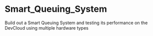 # Smart_Queuing_System
Build out  a Smart Queuing System and testing its performance on the DevCloud using multiple hardware types
